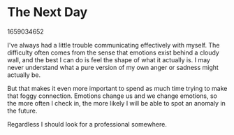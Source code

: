 # The Next Day

1659034652

I've always had a little trouble communicating effectively with myself. The difficulty often comes from the sense that emotions exist behind a cloudy wall, and the best I can do is feel the shape of what it actually is. I may never understand what a pure version of my own anger or sadness might actually be. 

But that makes it even more important to spend as much time trying to make that foggy connection. Emotions change us and we change emotions, so the more often I check in, the more likely I will be able to spot an anomaly in the future.

Regardless I should look for a professional somewhere.

